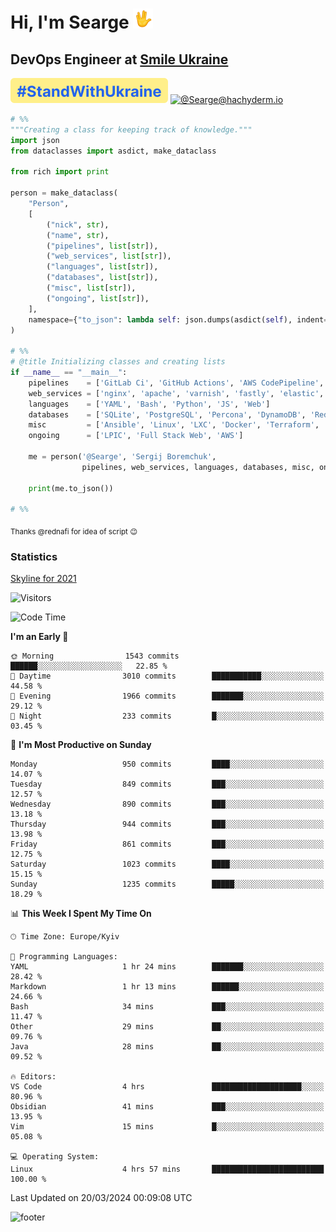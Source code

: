 # Hi, I'm Searge <img src="images/vulcan.webp" style="display: inline-block; margin: 0; height: 2rem" alt="Vulcan salute" />

## DevOps Engineer at [Smile Ukraine](https://smile-ukraine.com/en)

[![Stand With Ukraine](https://raw.githubusercontent.com/vshymanskyy/StandWithUkraine/main/badges/StandWithUkraine.svg)](https://stand-with-ukraine.pp.ua)
<a rel="me" href="https://hachyderm.io/@Searge">![@Searge@hachyderm.io](https://img.shields.io/badge/-@Searge-%232B90D9?logo=mastodon&logoColor=white)</a>

```python
# %%
"""Creating a class for keeping track of knowledge."""
import json
from dataclasses import asdict, make_dataclass

from rich import print

person = make_dataclass(
    "Person",
    [
        ("nick", str),
        ("name", str),
        ("pipelines", list[str]),
        ("web_services", list[str]),
        ("languages", list[str]),
        ("databases", list[str]),
        ("misc", list[str]),
        ("ongoing", list[str]),
    ],
    namespace={"to_json": lambda self: json.dumps(asdict(self), indent=4)},
)

# %%
# @title Initializing classes and creating lists
if __name__ == "__main__":
    pipelines    = ['GitLab Ci', 'GitHub Actions', 'AWS CodePipeline', 'Jenkins']
    web_services = ['nginx', 'apache', 'varnish', 'fastly', 'elastic', 'solr']
    languages    = ['YAML', 'Bash', 'Python', 'JS', 'Web']
    databases    = ['SQLite', 'PostgreSQL', 'Percona', 'DynamoDB', 'Redis']
    misc         = ['Ansible', 'Linux', 'LXC', 'Docker', 'Terraform', 'AWS']
    ongoing      = ['LPIC', 'Full Stack Web', 'AWS']

    me = person('@Searge', 'Sergij Boremchuk',
                pipelines, web_services, languages, databases, misc, ongoing)

    print(me.to_json())

# %%

```

<sub>Thanks @rednafi for idea of script :wink:</sub>

### Statistics

[Skyline for 2021](https://skyline.github.com/Searge/2021)

![Visitors](https://komarev.com/ghpvc/?username=searge&label=Profile%20views&color=0e75b6&style=flat) 
<!--START_SECTION:waka-->
![Code Time](http://img.shields.io/badge/Code%20Time-2%2C442%20hrs%2015%20mins-blue)

**I'm an Early 🐤** 

```text
🌞 Morning                1543 commits        ██████░░░░░░░░░░░░░░░░░░░   22.85 % 
🌆 Daytime                3010 commits        ███████████░░░░░░░░░░░░░░   44.58 % 
🌃 Evening                1966 commits        ███████░░░░░░░░░░░░░░░░░░   29.12 % 
🌙 Night                  233 commits         █░░░░░░░░░░░░░░░░░░░░░░░░   03.45 % 
```
📅 **I'm Most Productive on Sunday** 

```text
Monday                   950 commits         ████░░░░░░░░░░░░░░░░░░░░░   14.07 % 
Tuesday                  849 commits         ███░░░░░░░░░░░░░░░░░░░░░░   12.57 % 
Wednesday                890 commits         ███░░░░░░░░░░░░░░░░░░░░░░   13.18 % 
Thursday                 944 commits         ███░░░░░░░░░░░░░░░░░░░░░░   13.98 % 
Friday                   861 commits         ███░░░░░░░░░░░░░░░░░░░░░░   12.75 % 
Saturday                 1023 commits        ████░░░░░░░░░░░░░░░░░░░░░   15.15 % 
Sunday                   1235 commits        █████░░░░░░░░░░░░░░░░░░░░   18.29 % 
```


📊 **This Week I Spent My Time On** 

```text
🕑︎ Time Zone: Europe/Kyiv

💬 Programming Languages: 
YAML                     1 hr 24 mins        ███████░░░░░░░░░░░░░░░░░░   28.42 % 
Markdown                 1 hr 13 mins        ██████░░░░░░░░░░░░░░░░░░░   24.66 % 
Bash                     34 mins             ███░░░░░░░░░░░░░░░░░░░░░░   11.47 % 
Other                    29 mins             ██░░░░░░░░░░░░░░░░░░░░░░░   09.76 % 
Java                     28 mins             ██░░░░░░░░░░░░░░░░░░░░░░░   09.52 % 

🔥 Editors: 
VS Code                  4 hrs               ████████████████████░░░░░   80.96 % 
Obsidian                 41 mins             ███░░░░░░░░░░░░░░░░░░░░░░   13.95 % 
Vim                      15 mins             █░░░░░░░░░░░░░░░░░░░░░░░░   05.08 % 

💻 Operating System: 
Linux                    4 hrs 57 mins       █████████████████████████   100.00 % 
```


 Last Updated on 20/03/2024 00:09:08 UTC
<!--END_SECTION:waka-->

![footer](https://capsule-render.vercel.app/api?type=waving&color=gradient&customColorList=14,21&height=82&section=footer)
